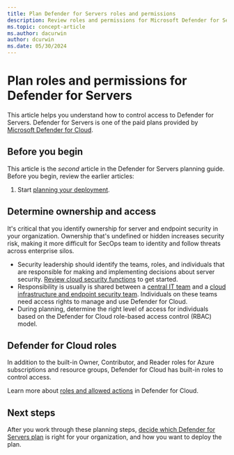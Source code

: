 ```yaml
---
title: Plan Defender for Servers roles and permissions 
description: Review roles and permissions for Microsoft Defender for Servers.
ms.topic: concept-article
ms.author: dacurwin
author: dcurwin
ms.date: 05/30/2024
---
```

# Plan roles and permissions for Defender for Servers

This article helps you understand how to control access to Defender for Servers. Defender for Servers is one of the paid plans provided by [Microsoft Defender for Cloud](defender-for-cloud-introduction.md).

## Before you begin

This article is the *second* article in the Defender for Servers planning guide. Before you begin, review the earlier articles:

1. Start [planning your deployment](plan-defender-for-servers.md).

## Determine ownership and access

It's critical that you identify ownership for server and endpoint security in your organization. Ownership that's undefined or hidden increases security risk, making it more difficult for SecOps team to identity and follow threats across enterprise silos.

- Security leadership should identify the teams, roles, and individuals that are responsible for making and implementing decisions about server security. [Review cloud security functions](/azure/cloud-adoption-framework/organize/cloud-security) to get started.
- Responsibility is usually is shared between a [central IT team](/azure/cloud-adoption-framework/organize/central-it) and a [cloud infrastructure and endpoint security team](/azure/cloud-adoption-framework/organize/cloud-security-infrastructure-endpoint). Individuals on these teams need access rights to manage and use Defender for Cloud.
- During planning, determine the right level of access for individuals based on the Defender for Cloud role-based access control (RBAC) model.

## Defender for Cloud roles

In addition to the built-in Owner, Contributor, and Reader roles for Azure subscriptions and resource groups, Defender for Cloud has built-in roles to control access.

Learn more about [roles and allowed actions](permissions.md#roles-and-allowed-actions) in Defender for Cloud.

## Next steps

After you work through these planning steps, [decide which Defender for Servers plan](defender-for-servers-overview.md) is right for your organization, and how you want to deploy the plan.
